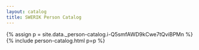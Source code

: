```yaml
---
layout: catalog
title: SWERIK Person Catalog
---
```

{% assign p = site.data._person-catalog.i-Q5smfAWD9kCwe7tQviBPMn %}
{% include person-catalog.html p=p %}

